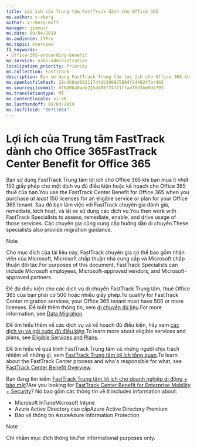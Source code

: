 ```yaml
---
title: Lợi ích của Trung tâm FastTrack dành cho Office 365
ms.author: v-rberg
author: v-rberg-msft
manager: jimmuir
ms.date: 09/04/2019
ms.audience: ITPro
ms.topic: overview
f1_keywords:
- office-365-onboarding-benefit
ms.service: o365-administration
localization_priority: Priority
ms.collection: FastTrack
description: Bạn sử dụng FastTrack Trung tâm lợi ích cho Office 365 khi bạn mua ít nhất 150 giấy phép cho một dịch vụ đủ điều kiện hoặc kế hoạch cho Office 365 thuê của bạn. Sau đó bạn làm việc với FastTrack chuyên gia đánh giá, remediate, kích hoạt, và lái xe sử dụng các dịch vụ. Các chuyên gia cũng cung cấp hướng dẫn di chuyển.
ms.openlocfilehash: 28cdb8ad6821174fdb300975884f2448247bc4b5
ms.sourcegitcommit: df949b40ade215de00f74771ffadf0d3be0de797
ms.translationtype: MT
ms.contentlocale: vi-VN
ms.lasthandoff: 09/03/2019
ms.locfileid: "36711654"
---
```

# <a name="fasttrack-center-benefit-for-office-365"></a><span data-ttu-id="d7264-105">Lợi ích của Trung tâm FastTrack dành cho Office 365</span><span class="sxs-lookup"><span data-stu-id="d7264-105">FastTrack Center Benefit for Office 365</span></span>

<span data-ttu-id="d7264-106">Bạn sử dụng FastTrack Trung tâm lợi ích cho Office 365 khi bạn mua ít *nhất* 150 giấy phép cho một dịch vụ đủ điều kiện hoặc kế hoạch cho Office 365 thuê của bạn.</span><span class="sxs-lookup"><span data-stu-id="d7264-106">You use the FastTrack Center Benefit for Office 365 when you purchase  *at least*  150 licenses for an eligible service or plan for your Office 365 tenant.</span></span> <span data-ttu-id="d7264-107">Sau đó bạn làm việc với FastTrack chuyên gia đánh giá, remediate, kích hoạt, và lái xe sử dụng các dịch vụ.</span><span class="sxs-lookup"><span data-stu-id="d7264-107">You then work with FastTrack Specialists to assess, remediate, enable, and drive usage of those services.</span></span> <span data-ttu-id="d7264-108">Các chuyên gia cũng cung cấp hướng dẫn di chuyển.</span><span class="sxs-lookup"><span data-stu-id="d7264-108">These specialists also provide migration guidance.</span></span> 
  
> [!NOTE]
> <span data-ttu-id="d7264-109">Cho mục đích của tài liệu này, FastTrack chuyên gia có thể bao gồm nhân viên của Microsoft, Microsoft chấp thuận nhà cung cấp và Microsoft chấp thuận đối tác.</span><span class="sxs-lookup"><span data-stu-id="d7264-109">For purposes of this document, FastTrack Specialists can include Microsoft employees, Microsoft-approved vendors, and Microsoft-approved partners.</span></span> 
  
<span data-ttu-id="d7264-110">Để đủ điều kiện cho các dịch vụ di chuyển FastTrack Trung tâm, thuê Office 365 của bạn phải có 500 hoặc nhiều giấy phép.</span><span class="sxs-lookup"><span data-stu-id="d7264-110">To qualify for FastTrack Center migration services, your Office 365 tenant must have 500 or more licenses.</span></span> <span data-ttu-id="d7264-111">Để biết thêm thông tin, xem [di chuyển dữ liệu](O365-data-migration.md).</span><span class="sxs-lookup"><span data-stu-id="d7264-111">For more information, see [Data Migration](O365-data-migration.md).</span></span>
  
<span data-ttu-id="d7264-112">Để tìm hiểu thêm về các dịch vụ và kế hoạch đủ điều kiện, hãy xem [các dịch vụ và gói cước đủ điều kiện](M365-eligible-services-and-plans.md).</span><span class="sxs-lookup"><span data-stu-id="d7264-112">To learn more about eligible services and plans, see [Eligible Services and Plans](M365-eligible-services-and-plans.md).</span></span>
  
<span data-ttu-id="d7264-113">Để tìm hiểu về quá trình FastTrack Trung tâm và những người chịu trách nhiệm về những gì, xem [FastTrack Trung tâm lợi ích tổng quan](O365-fasttrack-benefit-overview.md).</span><span class="sxs-lookup"><span data-stu-id="d7264-113">To learn about the FastTrack Center process and who's responsible for what, see [FastTrack Center Benefit Overview](O365-fasttrack-benefit-overview.md).</span></span>
  
<span data-ttu-id="d7264-114">Bạn đang tìm kiếm [FastTrack Trung tâm lợi ích cho doanh nghiệp di động + bảo mật](EMS-fasttrack-benefit-for-EMS.md)?</span><span class="sxs-lookup"><span data-stu-id="d7264-114">Are you looking for [FastTrack Center Benefit for Enterprise Mobility + Security](EMS-fasttrack-benefit-for-EMS.md)?</span></span> <span data-ttu-id="d7264-115">Nó bao gồm các thông tin về:</span><span class="sxs-lookup"><span data-stu-id="d7264-115">It includes information about:</span></span>
  
- <span data-ttu-id="d7264-116">Microsoft InTune</span><span class="sxs-lookup"><span data-stu-id="d7264-116">Microsoft Intune</span></span>    
- <span data-ttu-id="d7264-117">Azure Active Directory cao cấp</span><span class="sxs-lookup"><span data-stu-id="d7264-117">Azure Active Directory Premium</span></span> 
- <span data-ttu-id="d7264-118">Bảo vệ thông tin Azure</span><span class="sxs-lookup"><span data-stu-id="d7264-118">Azure Information Protection</span></span>
    
> [!NOTE]
> <span data-ttu-id="d7264-119">Chỉ nhằm mục đích thông tin.</span><span class="sxs-lookup"><span data-stu-id="d7264-119">For informational purposes only.</span></span> 
